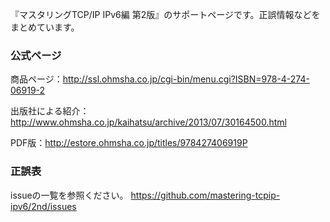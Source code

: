 『マスタリングTCP/IP IPv6編 第2版』のサポートページです。正誤情報などをまとめています。

### 公式ページ
商品ページ：http://ssl.ohmsha.co.jp/cgi-bin/menu.cgi?ISBN=978-4-274-06919-2

出版社による紹介：http://www.ohmsha.co.jp/kaihatsu/archive/2013/07/30164500.html

PDF版：http://estore.ohmsha.co.jp/titles/978427406919P

### 正誤表
issueの一覧を参照ください。
https://github.com/mastering-tcpip-ipv6/2nd/issues

